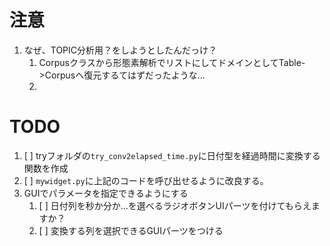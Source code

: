 # 注意
1. なぜ、TOPIC分析用？をしようとしたんだっけ？
   1. Corpusクラスから形態素解析でリストにしてドメインとしてTable->Corpusへ復元するてはずだったような...
   2. 

# TODO
1. [ ] tryフォルダの`try_conv2elapsed_time.py`に日付型を経過時間に変換する関数を作成
2. [ ] `mywidget.py`に上記のコードを呼び出せるように改良する。
3. GUIでパラメータを指定できるようにする
   1. [ ] 日付列を秒か分か...を選べるラジオボタンUIパーツを付けてもらえますか？
   2. [ ] 変換する列を選択できるGUIパーツをつける
